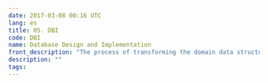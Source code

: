 ```yaml
---
date: 2017-03-08 00:16 UTC
lang: es
title: 05. DBI
code: DBI
name: Database Design and Implementation
front_description: "The process of transforming the domain data structure model into a physical database model able to satisfy data access requests from functional components, to store expected data volumes, to satisfy performance and concurrency requirements, and to preserve stored data integrity and privacy."
description: ""
tags:
---
```

